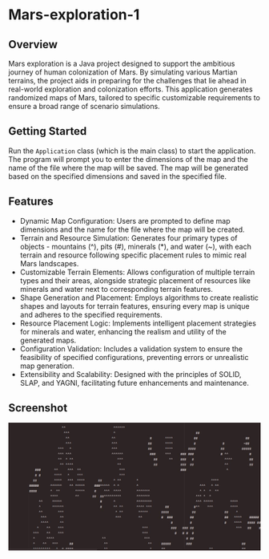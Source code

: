 # Mars-exploration-1

## Overview
Mars exploration is a Java project designed to support the ambitious journey of human colonization of Mars.
By simulating various Martian terrains, the project aids in preparing for the challenges that lie ahead in real-world exploration and colonization efforts. This application generates randomized maps of Mars, tailored to specific customizable requirements to ensure a broad range of scenario simulations.

## Getting Started
Run the `Application` class (which is the main class) to start the application. The program will prompt you to enter the dimensions of the map and the name of the file where the map will be saved. The map will be generated based on the specified dimensions and saved in the specified file.

## Features
- Dynamic Map Configuration: Users are prompted to define map dimensions and the name for the file where the map will be created.
- Terrain and Resource Simulation: Generates four primary types of objects - mountains (^), pits (#), minerals (*), and water (~), with each terrain and resource following specific placement rules to mimic real Mars landscapes.
- Customizable Terrain Elements: Allows configuration of multiple terrain types and their areas, alongside strategic placement of resources like minerals and water next to corresponding terrain features.
- Shape Generation and Placement: Employs algorithms to create realistic shapes and layouts for terrain features, ensuring every map is unique and adheres to the specified requirements.
- Resource Placement Logic: Implements intelligent placement strategies for minerals and water, enhancing the realism and utility of the generated maps.
- Configuration Validation: Includes a validation system to ensure the feasibility of specified configurations, preventing errors or unrealistic map generation.
- Extensibility and Scalability: Designed with the principles of SOLID, SLAP, and YAGNI, facilitating future enhancements and maintenance.

## Screenshot
![Example of a Generated Mars Map](./assets/mars_map_example.jpg)